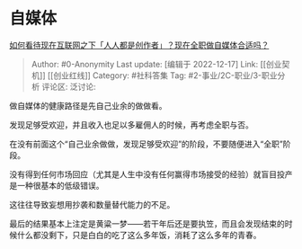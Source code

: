 # 自媒体
[如何看待现在互联网之下「人人都是创作者」？现在全职做自媒体合适吗？](https://www.zhihu.com/question/572725490/answer/2804880074)

> Author: #0-Anonymity
> Last update: [编辑于 2022-12-17]
> Link: [[创业契机]] [[创业红线]]
> Category: #社科答集
> Tag: #2-事业/2C-职业/3-职业分析
> 评论区:
> 泛讨论:

做自媒体的健康路径是先自己业余的做做看。

发现足够受欢迎，并且收入也足以多雇佣人的时候，再考虑全职与否。

在没有前面这个“自己业余做做，发现足够受欢迎”的阶段，不要随便进入“全职”阶段。

没有得到任何市场回应（尤其是人生中没有任何赢得市场接受的经验）就盲目投产是一种很基本的低级错误。

这往往导致妄想用抄袭和数量替代能力的不足。

最后的结果基本上注定是黄粱一梦——若干年后还是要执笠，而且会发现结束的时候什么都没剩下，只是白白的吃了这么多年饭，消耗了这么多年的青春。
